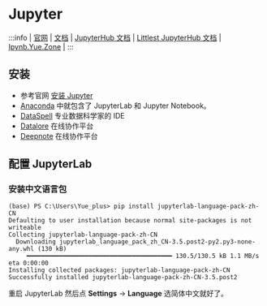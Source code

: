 # Jupyter

:::info
| [官网](https://jupyter.org/)
| [文档](https://docs.jupyter.org/en/latest/)
| [JupyterHub 文档](https://jupyterhub.readthedocs.io/en/stable/)
| [Littlest JupyterHub 文档](https://tljh.jupyter.org/en/latest/)
| [Ipynb.Yue.Zone](https://github.com/Yue-plus/Ipynb.Yue.Zone)
|
:::

## 安装

* 参考官网 [安装 Jupyter](https://jupyter.org/install)
* [Anaconda](/docs/编程/包管理器/Anaconda/) 中就包含了 JupyterLab 和 Jupyter Notebook。
* [DataSpell](https://www.jetbrains.com/zh-cn/dataspell/) 专业数据科学家的 IDE
* [Datalore](https://www.jetbrains.com/zh-cn/datalore/) 在线协作平台
* [Deepnote](https://deepnote.com/home) 在线协作平台

## 配置 JupyterLab

### 安装中文语言包

```text
(base) PS C:\Users\Yue_plus> pip install jupyterlab-language-pack-zh-CN
Defaulting to user installation because normal site-packages is not writeable
Collecting jupyterlab-language-pack-zh-CN
  Downloading jupyterlab_language_pack_zh_CN-3.5.post2-py2.py3-none-any.whl (130 kB)
     ━━━━━━━━━━━━━━━━━━━━━━━━━━━━━━━━━━━━━━━━ 130.5/130.5 kB 1.1 MB/s eta 0:00:00
Installing collected packages: jupyterlab-language-pack-zh-CN
Successfully installed jupyterlab-language-pack-zh-CN-3.5.post2
```

重启 JupyterLab 然后点 **Settings** → **Language** 选简体中文就好了。